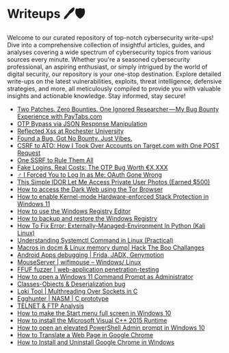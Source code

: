 # Writeups 🖊️🛡️
Welcome to our curated repository of top-notch cybersecurity write-ups! Dive into a comprehensive collection of insightful articles, guides, and analyses covering a wide spectrum of cybersecurity topics from various sources every minute. Whether you're a seasoned cybersecurity professional, an aspiring enthusiast, or simply intrigued by the world of digital security, our repository is your one-stop destination. Explore detailed write-ups on the latest vulnerabilities, exploits, threat intelligence, defensive strategies, and more, all meticulously compiled to provide you with valuable insights and actionable knowledge. Stay informed, stay secure!
<!-- WRITEUPS:START -->
- [Two Patches. Zero Bounties. One Ignored Researcher — My Bug Bounty Experience with PayTabs.com](https://zhaenx.medium.com/two-patches-zero-bounties-one-ignored-researcher-my-bug-bounty-experience-with-paytabs-com-052cefbc8e2e?source=rss------bug_bounty_writeup-5)
- [OTP Bypass via JSON Response Manipulation](https://medium.com/@pin0ccs/otp-bypass-via-json-response-manipulation-838ed5e46b24?source=rss------bug_bounty_writeup-5)
- [Reflected Xss at Rochester University](https://medium.com/@M0x_/reflected-xss-at-rochester-university-a08592b2febd?source=rss------bug_bounty_writeup-5)
- [Found a Bug. Got No Bounty. Just Vibes.](https://medium.com/@Tony_29/found-a-bug-got-no-bounty-just-vibes-74697314df1c?source=rss------bug_bounty_writeup-5)
- [CSRF to ATO: How I Took Over Accounts on Target.com with One POST Request](https://systemweakness.com/csrf-to-ato-how-i-took-over-accounts-on-target-com-with-one-post-request-3ab95112900c?source=rss------bug_bounty_writeup-5)
- [One SSRF to Rule Them All](https://infosecwriteups.com/one-ssrf-to-rule-them-all-f6563afce506?source=rss------bug_bounty_writeup-5)
- [Fake Logins, Real Costs: The OTP Bug Worth €X,XXX](https://infosecwriteups.com/fake-logins-real-costs-the-otp-bug-worth-x-xxx-74a422791385?source=rss------bug_bounty_writeup-5)
- [️‍♂️ I Forced You to Log In as Me: OAuth Gone Wrong](https://root-geek.medium.com/%EF%B8%8F-%EF%B8%8F-i-forced-you-to-log-in-as-me-oauth-gone-wrong-d68961b1e327?source=rss------bug_bounty_writeup-5)
- [This Simple IDOR Let Me Access Private User Photos &lpar;Earned $500&rpar;](https://jalwan.medium.com/this-simple-idor-let-me-access-private-user-photos-earned-500-d0537edba677?source=rss------bug_bounty_writeup-5)
- [How to access the Dark Web using the Tor Browser](https://www.bleepingcomputer.com/tutorials/how-to-access-the-dark-web-using-the-tor-browser/)
- [How to enable Kernel-mode Hardware-enforced Stack Protection in Windows 11](https://www.bleepingcomputer.com/tutorials/how-to-enable-kernel-mode-hardware-enforced-stack-protection-in-windows-11/)
- [How to use the Windows Registry Editor](https://www.bleepingcomputer.com/tutorials/how-to-use-the-windows-registry-editor/)
- [How to backup and restore the Windows Registry](https://www.bleepingcomputer.com/tutorials/how-to-backup-and-restore-the-windows-registry/)
- [How To Fix Error: Externally-Managed-Environment In Python &lpar;Kali Linux&rpar;](https://technicalnavigator.in/how-to-fix-error-externally-managed-environment-in-python-kali-linux/)
- [Understanding Systemctl Command in Linux &lpar;Practical&rpar;](https://technicalnavigator.in/understanding-systemctl-command-in-linux-practical/)
- [Macros in docm &amp; Linux memory dump| Hack The Boo  Challanges](https://technicalnavigator.in/macros-in-docm-linux-memory-dump-hack-the-boo-challanges/)
- [Android Apps debugging |  Frida, JADX, Genymotion](https://technicalnavigator.in/android-apps-debugging-frida-jadx-genymotion/)
- [MouseServer | wifimouse – Windows/ Linux](https://technicalnavigator.in/mouseserver-wifimouse-windows-linux/)
- [FFUF fuzzer | web-application penetration-testing](https://technicalnavigator.in/ffuf-fuzzer-web-application-penetration-testing/)
- [How to open a Windows 11 Command Prompt as Administrator](https://www.bleepingcomputer.com/tutorials/how-to-open-a-windows-11-command-prompt-as-administrator/)
- [Classes-Objects &amp; Deserialization bug](https://technicalnavigator.in/classes-objects-deserialization-bug/)
- [Loki Tool | Multhreading Over Sockets in C](https://technicalnavigator.in/loki-tool-multhreading-over-sockets-in-c/)
- [Egghunter | NASM | C prototype](https://technicalnavigator.in/egghunter-nasm-c-prototype/)
- [TELNET &amp; FTP Analysis](https://technicalnavigator.in/telnet-ftp-analysis/)
- [How to make the Start menu full screen in Windows 10](https://www.bleepingcomputer.com/tutorials/how-to-make-the-start-menu-full-screen-in-windows-10/)
- [How to install the Microsoft Visual C++ 2015 Runtime](https://www.bleepingcomputer.com/tutorials/how-to-install-the-microsoft-visual-c-2015-runtime/)
- [How to open an elevated PowerShell Admin prompt in Windows 10](https://www.bleepingcomputer.com/tutorials/how-to-open-an-elevated-powershell-admin-prompt-in-windows-10/)
- [How to Translate a Web Page in Google Chrome](https://www.bleepingcomputer.com/tutorials/how-to-translate-a-web-page-in-google-chrome/)
- [How to Install and Uninstall Google Chrome in Windows](https://www.bleepingcomputer.com/tutorials/how-to-install-and-uninstall-google-chrome-in-windows/)
<!-- WRITEUPS:END -->

